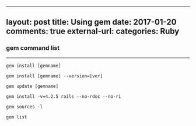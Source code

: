 
---
layout: post
title: Using gem 
date: 2017-01-20
comments: true
external-url:
categories: Ruby
---

### gem command list
---
`gem install [gemname]`

`gem install [gemname] --version=[ver]`

`gem update [gemname]`

`gem install -v=4.2.5 rails --no-rdoc --no-ri`

`gem sources -l`

`gem list`
